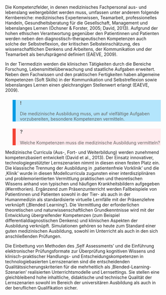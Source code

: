 <!-- filename: 01_Einleitung.md -->
<!-- title: Einleitung -->

Die Kompetenzfelder, in denen medizinisches Fachpersonal aus- und lebenslang weitergebildet werden muss, umfassen unter anderem folgende Kernbereiche: medizinisches Expertenwissen, Teamarbeit, professionelles Handeln, Gesundheitsberatung für die Gesellschaft, Management und lebenslanges Lernen (Öchsner &amp; Forster, 2005; David, 2013). Aufgrund der hohen ethischen Verantwortung gegenüber den Patientinnen und Patienten werden neben den diagnostisch-therapeutischen Kompetenzen auch solche der Selbstreflexion, der kritischen Selbsteinschätzung, des wissenschaftlichen Denkens und Arbeitens, der Kommunikation und der Teamarbeit als berufsprägend definiert (EAEVE, 2009).

In der Tiermedizin werden die klinischen Tätigkeiten durch die Bereiche Forschung, Lebensmittelüberwachung und staatliche Aufgaben erweitert. Neben dem Fachwissen und den praktischen Fertigkeiten haben allgemeine Kompetenzen (Soft Skills) in der Kommunikation und Selbstreflexion sowie lebenslanges Lernen einen gleichrangigen Stellenwert erlangt (EAEVE, 2009).

<blockquote style="background: #B3E5FC; border-left: 10px solid #039BE5">

### !

Die medizinische Ausbildung muss, um auf vielfältige Aufgaben vorzubereiten, besondere Kompetenzen vermitteln.

</blockquote>

<blockquote style="background: #FFEBEE; border-left: 10px solid #F44336">

### ?

Welche Kompetenzen muss die medizinische Ausbildung vermitteln?

</blockquote>

Medizinische Curricula (Aus-, Fort- und Weiterbildung) werden zunehmend kompetenzbasiert entwickelt (David et al., 2013). Der Einsatz innovativer, technologiegestützter Lernszenarien nimmt in diesen einen festen Platz ein. Die klassische Trennung der Ausbildung in ¸patientenfreie Vorklinik’ und die ¸Klinik’ wurde in diesen Modellcurricula zugunsten einer interdisziplinären und problemorientierten Vermittlung praktischen und theoretischen Wissens anhand von typischen und häufigen Krankheitsbildern aufgegeben (#lernthorien). Ergänzend zum Präsenzunterricht werden Fallbeispiele von Patientinnen und Patienten sowohl in der Tier- als auch in der Humanmedizin als standardisierte virtuelle Lernfälle mit der Präsenzlehre verknüpft (‚Blended Learning’). Die Vermittlung der erforderlichen theoretischen und naturwissenschaftlichen Grundkenntnisse wird mit der Entwicklung übergreifender Kompetenzen (zum Beispiel differentialdiagnostischen Denkens) und klinischen Aspekten der Ausbildung verknüpft. Simulationen gehören so heute zum Standard einer guten medizinischen Ausbildung, sowohl im Unterricht als auch in den sich anschließenden Prüfungen.

Die Einbettung von Methoden des ‚Self Assessments’ und die Einführung elektronischer Prüfungsformate zur Überprüfung kognitiven Wissens und klinisch-praktischer Handlungs- und Entscheidungskompetenzen in technologiebasierten Lernszenarien sind die entscheidenden Qualitätssicherungskriterien für die mehrheitlich als ‚Blended-Learning-Szenarien’ realisierten Unterrichtsmodelle und Lernsettings. Sie stellen eine gleichbleibend hohe inhaltliche, didaktische und technische Qualität der Lernszenarien sowohl im Bereich der universitären Ausbildung als auch in der beruflichen Qualifikation sicher.
